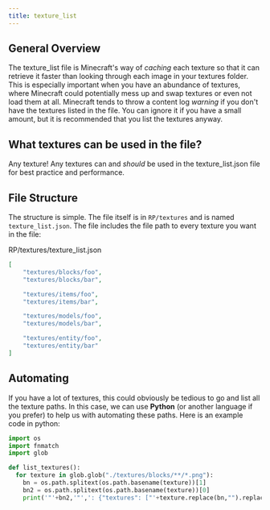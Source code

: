 ```yaml
---
title: texture_list
---
```


## General Overview

The texture_list file is Minecraft's way of *caching* each texture so that it can retrieve it faster than looking through each image in your textures folder. This is especially important when you have an abundance of textures, where Minecraft could potentially mess up and swap textures or even not load them at all. Minecraft tends to throw a content log _warning_ if you don't have the textures listed in the file. You can ignore it if you have a small amount, but it is recommended that you list the textures anyway.

## What textures can be used in the file?

Any texture! Any textures can and _should_ be used in the texture_list.json file for best practice and performance.

## File Structure

The structure is simple. The file itself is in `RP/textures` and is named `texture_list.json`. The file includes the file path to every texture you want in the file:

<CodeHeader>RP/textures/texture_list.json</CodeHeader>

```json
[
	"textures/blocks/foo",
	"textures/blocks/bar",

	"textures/items/foo",
	"textures/items/bar",

	"textures/models/foo",
	"textures/models/bar",

	"textures/entity/foo",
	"textures/entity/bar"
]
```

## Automating

If you have a lot of textures, this could obviously be tedious to go and list all the texture paths. In this case, we can use **Python** (or another language if you prefer) to help us with automating these paths. Here is an example code in python:

<CodeHeader></CodeHeader>

```python
import os
import fnmatch
import glob

def list_textures():
  for texture in glob.glob("./textures/blocks/**/*.png"):
    bn = os.path.splitext(os.path.basename(texture))[1]
    bn2 = os.path.splitext(os.path.basename(texture))[0]
    print('"'+bn2,'"',': {"textures": ["'+texture.replace(bn,"").replace("./","").replace("\\","/"), '"]},')
```
